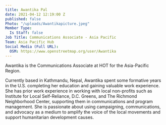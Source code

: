 ```yaml
---
title: Awantika Pal
date: 2021-04-12 12:19:00 Z
published: false
Photo: "/uploads/Awantikapicture.jpeg"
Member Type:
  Is Staff: false
Job Title: Communications Associate - Asia Pacific
Team: Asia Pacific Hub
Social Media (Full URL):
  OSM: https://www.openstreetmap.org/user/Awantika
---
```


Awantika is the Communications Associate at HOT for the Asia-Pacific Region. 

Currently based in Kathmandu, Nepal, Awantika spent some formative years in the U.S. completing her education and gaining valuable work experience. She has prior work experience in working with local non-profits such as Institute for Local Self-Reliance, D.C. Greens, and The Richmond Neighborhood Center, supporting them in communications and program management. She is passionate about using campaigning, communications, and advocacy as a medium to amplify the voice of the local movements and support humanitarian development causes.